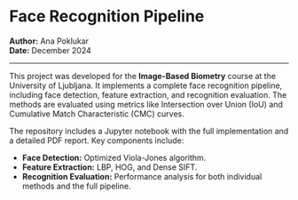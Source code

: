 # Face Recognition Pipeline  

**Author:** Ana Poklukar  
**Date:** December 2024  

---

This project was developed for the **Image-Based Biometry** course at the University of Ljubljana. It implements a complete face recognition pipeline, including face detection, feature extraction, and recognition evaluation. The methods are evaluated using metrics like Intersection over Union (IoU) and Cumulative Match Characteristic (CMC) curves.  

The repository includes a Jupyter notebook with the full implementation and a detailed PDF report. Key components include:  
- **Face Detection:** Optimized Viola-Jones algorithm.  
- **Feature Extraction:** LBP, HOG, and Dense SIFT.  
- **Recognition Evaluation:** Performance analysis for both individual methods and the full pipeline.  
